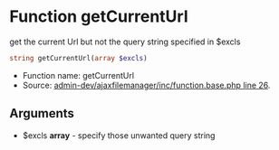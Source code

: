 Function getCurrentUrl
===========================

get the current Url but not the query string specified in $excls



```php
string getCurrentUrl(array $excls)
```

* Function name: getCurrentUrl
* Source: [admin-dev/ajaxfilemanager/inc/function.base.php line 26](https://github.com/PrestaShop/PrestaShop/blob/1.5.0.2/admin-dev/ajaxfilemanager/inc/function.base.php#L26).

Arguments
---------

* $excls **array** - specify those unwanted query string

